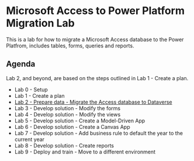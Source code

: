 # Microsoft Access to Power Platform Migration Lab

This is a lab for how to migrate a Microsoft Access database to the Power Platfrom, includes tables, forms, queries and reports.

## Agenda

Lab 2, and beyond, are based on the steps outlined in Lab 1 - Create a plan.

* Lab 0 - Setup
* Lab 1 - Create a plan
* [Lab 2 - Prepare data - Migrate the Access database to Dataverse](Lab%202/README.MD)
* Lab 3 - Develop solution - Modify the forms
* Lab 4 - Develop solution - Modify the views
* Lab 5 - Develop solution - Create a Model-Driven App
* Lab 6 - Develop solution - Create a Canvas App
* Lab 7 - Develop solution - Add business rule to default the year to the current year
* Lab 8 - Develop solution - Create reports
* Lab 9 - Deploy and train - Move to a different environment
